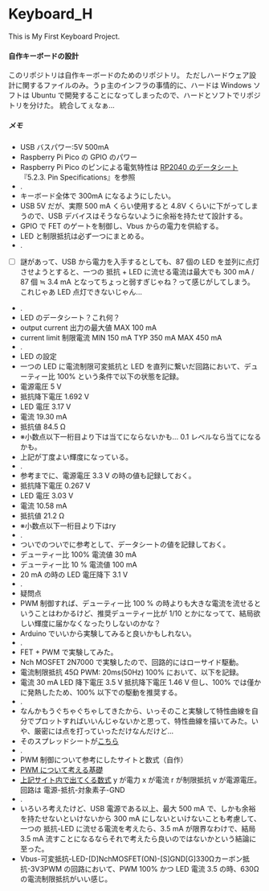 # Keyboard_H
This is My First Keyboard Project.

#### 自作キーボードの設計
このリポジトリは自作キーボードのためのリポジトリ。
ただしハードウェア設計に関するファイルのみ。うｐ主のインフラの事情的に、ハードは Windows ソフトは Ubuntu で開発することになってしまったので、ハードとソフトでリポジトリを分けた。
統合してぇなぁ...

##### メモ
- USB バスパワー:5V 500mA
- Raspberry Pi Pico の GPIO のパワー
- Raspberry Pi Pico のピンによる電気特性は [RP2040 のデータシート](https://datasheets.raspberrypi.org/rp2040/rp2040-datasheet.pdf) 『5.2.3. Pin Specifications』を参照
- .
- キーボード全体で 300mA になるようにしたい。
- USB 5V だが、実際 500 mA くらい使用すると 4.8V くらいに下がってしまうので、USB デバイスはそうならないように余裕を持たせて設計する。
- GPIO で FET のゲートを制御し、Vbus からの電力を供給する。
- LED と制限抵抗は必ず一つにまとめる。
- .
- [ ] 謎があって、USB から電力を入手するとしても、87 個の LED を並列に点灯させようとすると、一つの 抵抗 + LED に流せる電流は最大でも 300 mA / 87 個 ≒ 3.4 mA となってちょっと弱すぎじゃね？って感じがしてしまう。これじゃあ LED 点灯できないじゃん...
- .
- LED のデータシート？これ何？
- output current 出力の最大値 MAX 100 mA
- current limit 制限電流 MIN 150 mA TYP 350 mA MAX 450 mA
- .
- LED の設定
- 一つの LED に電流制限可変抵抗と LED を直列に繋いだ回路において、デューティー比 100% という条件で以下の状態を記録。
- 電源電圧 5 V
- 抵抗降下電圧 1.692 V
- LED 電圧 3.17 V
- 電流 19.30 mA
- 抵抗値 84.5 Ω
- ※小数点以下一桁目より下は当てにならないかも... 0.1 レベルなら当てになるかも。
- 上記が丁度よい輝度になっている。
- .
- 参考までに、電源電圧 3.3 V の時の値も記録しておく。
- 抵抗降下電圧 0.267 V
- LED 電圧 3.03 V
- 電流 10.58 mA
- 抵抗値 21.2 Ω
- ※小数点以下一桁目より下はry
- .
- ついでのついでに参考として、データシートの値を記録しておく。
- デューティー比 100% 電流値  30 mA
- デューティー比 10 % 電流値 100 mA
- 20 mA の時の LED 電圧降下 3.1 V
- .
- 疑問点
- PWM 制御すれば、デューティー比 100 % の時よりも大きな電流を流せるということはわかるけど、推奨デューティー比が 1/10 とかになってて、結局欲しい輝度に届かなくなったりしないのかな？
- Arduino でいいから実験してみると良いかもしれない。
- .
- FET + PWM で実験してみた。
- Nch MOSFET 2N7000 で実験したので、回路的にはローサイド駆動。
- 電流制限抵抗 45Ω PWM: 20ms(50Hz) 100% において、以下を記録。
- 電流 30 mA LED 降下電圧 3.5 V 抵抗降下電圧 1.46 V 但し、100% では僅かに発熱したため、100% 以下での駆動を推奨する。
- .
- なんかもうぐちゃぐちゃしてきたから、いっそのこと実験して特性曲線を自分でプロットすればいいんじゃないかと思って、特性曲線を描いてみた。いや、厳密には点を打っていっただけなんだけど...
- そのスプレッドシートが[こちら](https://docs.google.com/spreadsheets/d/14N7y58BiVdMig64xLq-WeDRAnExjTIeJXDbpEm-JDAk/edit?usp=sharing)
- .
- PWM 制御について参考にしたサイトと数式（自作）
- [PWM について考える基礎](https://www.sist.ac.jp/club/mcf/Umeta_lecture/PWM.html)
- [上記サイト内で出てくる数式](https://www.geogebra.org/m/sed2b5tw) y が電力 x が電流 r が制限抵抗 v が電源電圧。回路は 電源-抵抗-対象素子-GND
- .
- いろいろ考えたけど、USB 電源である以上、最大 500 mA で、しかも余裕を持たせないといけないから 300 mA にしないといけないことも考慮して、一つの 抵抗-LED に流せる電流を考えたら、3.5 mA が限界なわけで、結局 3.5 mA 流すことになるならそれで考えたら良いのではないかという結論に至った。
- Vbus-可変抵抗-LED-[D]NchMOSFET(ON)-[S]GND[G]330Ωカーボン抵抗-3V3PWM の回路において、PWM 100% かつ LED 電流 3.5 の時、630Ω の電流制限抵抗がいい感じ。

